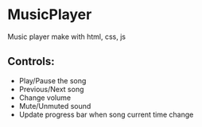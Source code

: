 
# MusicPlayer

Music player make with html, css, js

## Controls:

* Play/Pause the song
* Previous/Next song
* Change volume
* Mute/Unmuted sound
* Update progress bar when song current time change
